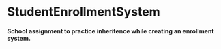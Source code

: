 # StudentEnrollmentSystem
#### School assignment to practice inheritence while creating an enrollment system.
